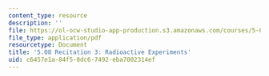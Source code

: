 ```yaml
---
content_type: resource
description: ''
file: https://ol-ocw-studio-app-production.s3.amazonaws.com/courses/5-08j-biological-chemistry-ii-spring-2016/c6457e1a84f50dc67492eba7002314ef_MIT5_08jS16r3.pdf
file_type: application/pdf
resourcetype: Document
title: '5.08 Recitation 3: Radioactive Experiments'
uid: c6457e1a-84f5-0dc6-7492-eba7002314ef
---
```

